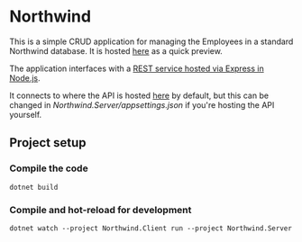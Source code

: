 # Northwind

This is a simple CRUD application for managing the Employees in a standard Northwind database. It is hosted [here](https://blazor-northwind.azurewebsites.net) as a quick preview.

The application interfaces with a [REST service hosted via Express in Node.js](https://github.com/bhaeussermann/northwind-api).

It connects to where the API is hosted [here](https://northwind-api.onrender.com/swagger/) by default, but this can be changed in *Northwind.Server/appsettings.json* if you're hosting the API yourself.

## Project setup

### Compile the code
```
dotnet build
```

### Compile and hot-reload for development
```
dotnet watch --project Northwind.Client run --project Northwind.Server
```
